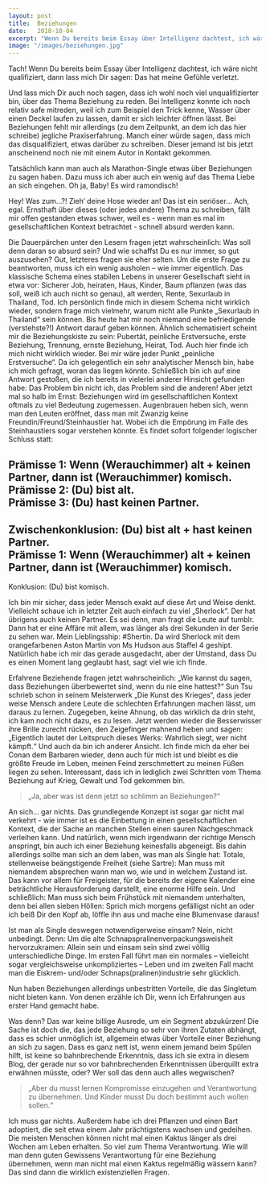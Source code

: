 ```yaml
---
layout: post
title:  Beziehungen
date:   2018-10-04
excerpt: "Wenn Du bereits beim Essay über Intelligenz dachtest, ich wäre nicht qualifiziert, dann lass mich Dir sagen: Das hat meine Gefühle verletzt."
image: "/images/beziehungen.jpg"
---
```


Tach! Wenn Du bereits beim Essay über Intelligenz dachtest, ich wäre nicht qualifiziert, dann lass mich Dir sagen: Das hat meine Gefühle verletzt.

Und lass mich Dir auch noch sagen, dass ich wohl noch viel unqualifizierter bin, über das Thema Beziehung zu reden. Bei Intelligenz konnte ich noch relativ safe mitreden, weil ich zum Beispiel den Trick kenne, Wasser über einen Deckel laufen zu lassen, damit er sich leichter öffnen lässt. Bei Beziehungen fehlt mir allerdings (zu dem Zeitpunkt, an dem ich das hier schreibe) jegliche Praxiserfahrung. Manch einer würde sagen, dass mich das disqualifiziert, etwas darüber zu schreiben. Dieser jemand ist bis jetzt anscheinend noch nie mit einem Autor in Kontakt gekommen.

Tatsächlich kann man auch als Marathon-Single etwas über Beziehungen zu sagen haben. Dazu muss ich aber auch ein wenig auf das Thema Liebe an sich eingehen. Oh ja, Baby! Es wird ramondisch!

Hey! Was zum…?! Zieh‘ deine Hose wieder an! Das ist ein seriöser… Ach, egal.
Ernsthaft über dieses (oder jedes andere) Thema zu schreiben, fällt mir offen gestanden etwas schwer, weil es - wenn man es mal im gesellschaftlichen Kontext betrachtet - schnell absurd werden kann.

Die Dauerpärchen unter den Lesern fragen jetzt wahrscheinlich: Was soll denn daran so absurd sein? Und wie schaffst Du es nur immer, so gut auszusehen? Gut, letzteres fragen sie eher selten. Um die erste Frage zu beantworten, muss ich ein wenig ausholen – wie immer eigentlich. Das klassische Schema eines stabilen Lebens in unserer Gesellschaft sieht in etwa vor: Sicherer Job, heiraten, Haus, Kinder, Baum pflanzen (was das soll, weiß ich auch nicht so genau), alt werden, Rente, Sexurlaub in Thailand, Tod. Ich persönlich finde mich in diesem Schema nicht wirklich wieder, sondern frage mich vielmehr, warum nicht alle Punkte „Sexurlaub in Thailand“ sein können. Bis heute hat mir noch niemand eine befriedigende (verstehste?!) Antwort darauf geben können.
Ähnlich schematisiert scheint mir die Beziehungskiste zu sein: Pubertät, peinliche Erstversuche, erste Beziehung, Trennung, ernste Beziehung, Heirat, Tod. Auch hier finde ich mich nicht wirklich wieder. Bei mir wäre jeder Punkt „peinliche Erstversuche“. Da ich gelegentlich ein sehr analytischer Mensch bin, habe ich mich gefragt, woran das liegen könnte. Schließlich bin ich auf eine Antwort gestoßen, die ich bereits in vielerlei anderer Hinsicht gefunden habe: Das Problem bin nicht ich, das Problem sind die anderen!
Aber jetzt mal so halb im Ernst: Beziehungen wird im gesellschaftlichen Kontext oftmals zu viel Bedeutung zugemessen. Augenbrauen heben sich, wenn man den Leuten eröffnet, dass man mit Zwanzig keine Freundin/Freund/Steinhaustier hat. Wobei ich die Empörung im Falle des Steinhaustiers sogar verstehen könnte. Es findet sofort folgender logischer Schluss statt:

Prämisse 1: Wenn (Werauchimmer) alt + keinen Partner, dann ist (Werauchimmer) komisch.  
Prämisse 2: (Du) bist alt.  
Prämisse 3: (Du) hast keinen Partner.  
---  
Zwischenkonklusion: (Du) bist alt + hast keinen Partner.  
Prämisse 1: Wenn (Werauchimmer) alt + keinen Partner, dann ist (Werauchimmer) komisch.  
---  
Konklusion: (Du) bist komisch.  

Ich bin mir sicher, dass jeder Mensch exakt auf diese Art und Weise denkt. Vielleicht schaue ich in letzter Zeit auch einfach zu viel „Sherlock“. Der hat übrigens auch keinen Partner. Es sei denn, man fragt die Leute auf tumblr. Dann hat er eine Affäre mit allem, was länger als drei Sekunden in der Serie zu sehen war. Mein Lieblingsship: #Shertin. Da wird Sherlock mit dem orangefarbenen Aston Martin von Ms Hudson aus Staffel 4 geshipt. Natürlich habe ich mir das gerade ausgedacht, aber der Umstand, dass Du es einen Moment lang geglaubt hast, sagt viel wie ich finde.

Erfahrene Beziehende fragen jetzt wahrscheinlich: „Wie kannst du sagen, dass Beziehungen überbewertet sind, wenn du nie eine hattest?“ Sun Tsu schrieb schon in seinem Meisterwerk „Die Kunst des Krieges“, dass jeder weise Mensch andere Leute die schlechten Erfahrungen machen lässt, um daraus zu lernen. Zugegeben, keine Ahnung, ob das wirklich da drin steht, ich kam noch nicht dazu, es zu lesen. Jetzt werden wieder die Besserwisser ihre Brille zurecht rücken, den Zeigefinger mahnend heben und sagen: „Eigentlich lautet der Leitspruch dieses Werks: Wahrlich siegt, wer nicht kämpft.“ Und auch da bin ich anderer Ansicht. Ich finde mich da eher bei Conan dem Barbaren wieder, denn auch für mich ist und bleibt es die größte Freude im Leben, meinen Feind zerschmettert zu meinen Füßen liegen zu sehen. Interessant, dass ich in lediglich zwei Schritten vom Thema Beziehung auf Krieg, Gewalt und Tod gekommen bin.

> „Ja, aber was ist denn jetzt so schlimm an Beziehungen?“

An sich… gar nichts. Das grundlegende Konzept ist sogar gar nicht mal verkehrt - wie immer ist es die Einbettung in einen gesellschaftlichen Kontext, die der Sache an manchen Stellen einen sauren Nachgeschmack verleihen kann. Und natürlich, wenn mich irgendwann der richtige Mensch anspringt, bin auch ich einer Beziehung keinesfalls abgeneigt. Bis dahin allerdings sollte man sich an dem laben, was man als Single hat: Totale, stellenweise beängstigende Freiheit (siehe Sartre): Man muss mit niemandem absprechen wann man wo, wie und in welchem Zustand ist. Das kann vor allem für Freigeister, für die bereits der eigene Kalender eine beträchtliche Herausforderung darstellt, eine enorme Hilfe sein. Und schließlich: Man muss sich beim Frühstück mit niemandem unterhalten, denn bei allen sieben Höllen: Sprich mich morgens gefälligst nicht an oder ich beiß Dir den Kopf ab, löffle ihn aus und mache eine Blumenvase daraus!

Ist man als Single deswegen notwendigerweise einsam? Nein, nicht unbedingt. Denn: Um die alte Schnapspralinenverpackungsweisheit hervorzukramen: Allein sein und einsam sein sind zwei völlig unterschiedliche Dinge. Im ersten Fall führt man ein normales – vielleicht sogar vergleichsweise unkompliziertes – Leben und im zweiten Fall macht man die Eiskrem- und/oder Schnaps(pralinen)industrie sehr glücklich.

Nun haben Beziehungen allerdings unbestritten Vorteile, die das Singletum nicht bieten kann. Von denen erzähle ich Dir, wenn ich Erfahrungen aus erster Hand gemacht habe.

Was denn? Das war keine billige Ausrede, um ein Segment abzukürzen! Die Sache ist doch die, das jede Beziehung so sehr von ihren Zutaten abhängt, dass es schier unmöglich ist, allgemein etwas über Vorteile einer Beziehung an sich zu sagen. Dass es ganz nett ist, wenn einem jemand beim Spülen hilft, ist keine so bahnbrechende Erkenntnis, dass ich sie extra in diesem Blog, der gerade nur so vor bahnbrechenden Erkenntnissen überquillt extra erwähnen müsste, oder? Wer soll das denn auch alles wegwischen?

> „Aber du musst lernen Kompromisse einzugehen und Verantwortung zu übernehmen. Und Kinder musst Du doch bestimmt auch wollen sollen.“

Ich muss gar nichts. Außerdem habe ich drei Pflanzen und einen Bart adoptiert, die seit etwa einem Jahr prächtigstens wachsen und gedeihen. Die meisten Menschen können nicht mal einen Kaktus länger als drei Wochen am Leben erhalten. So viel zum Thema Verantwortung. Wie will man denn guten Gewissens Verantwortung für eine Beziehung übernehmen, wenn man nicht mal einen Kaktus regelmäßig wässern kann? Das sind dann die wirklich existenziellen Fragen.